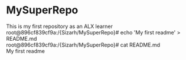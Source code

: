 # MySuperRepo
This is my first repository as an ALX learner 
root@896cf839cf9a:/{Sizarh/MySuperRepo}# echo 'My first readme' > README.md                                                                 
root@896cf839cf9a:/{Sizarh/MySuperRepo}# cat README.md                                                                                      
My first readme  
